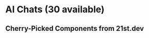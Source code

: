 # AI Chats (30 available)

## Cherry-Picked Components from 21st.dev

<!-- Add your selected AI chat components here -->

